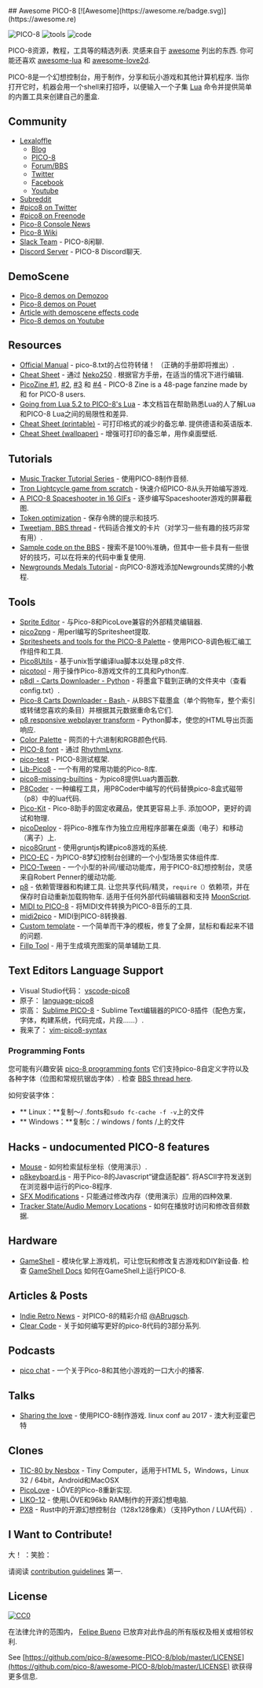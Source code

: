 <div class="github-widget" data-repo="pico-8/awesome-PICO-8"></div>
## Awesome PICO-8 [![Awesome](https://awesome.re/badge.svg)](https://awesome.re)


![PICO-8](https://www.lexaloffle.com/gfx/p8_jelpi.gif)
![tools](https://www.lexaloffle.com/gfx/p8_tracker.gif)
![code](https://www.lexaloffle.com/gfx/p8_cast.gif)

  PICO-8资源，教程，工具等的精选列表.  灵感来自于 [awesome](https://github.com/sindresorhus/awesome)  列出的东西.  你可能还喜欢 [awesome-lua](https://github.com/LewisJEllis/awesome-lua) 和 [awesome-love2d](https://github.com/JanWerder/awesome-love2d).

  PICO-8是一个幻想控制台，用于制作，分享和玩小游戏和其他计算机程序.  当你打开它时，机器会用一个shell来打招呼，以便输入一个子集 [Lua](https://www.lua.org/) 命令并提供简单的内置工具来创建自己的墨盒.



## Community

- [Lexaloffle](https://www.lexaloffle.com)
  - [Blog](https://www.lexaloffle.com/bbs/?uid=1)
  - [PICO-8](https://www.lexaloffle.com/pico-8.php)
  - [Forum/BBS](https://www.lexaloffle.com/bbs/?cat=7)
  - [Twitter](https://twitter.com/lexaloffle)
  - [Facebook](https://www.facebook.com/lexaloffle/)
  - [Youtube](https://www.youtube.com/user/lexaloffletv)
- [Subreddit](https://www.reddit.com/r/pico8/)
- [#pico8 on Twitter](https://www.twitter.com/#pico8)
- [#pico8 on Freenode](https://webchat.freenode.net/?randomnick=1&channels=#pico8&prompt=1)
- [Pico-8 Console News](https://twitter.com/pico8console)
- [Pico-8 Wiki](http://pico-8.wikia.com/wiki/Pico-8_Wikia)
- [Slack Team](https://slofile.com/slack/pico-8) -  PICO-8闲聊.
- [Discord Server](https://discord.gg/EwQ86eq) -  PICO-8 Discord聊天.

## DemoScene

- [Pico-8 demos on Demozoo](https://demozoo.org/platforms/81/) 
- [Pico-8 demos on Pouet](http://www.pouet.net/prodlist.php?platform%5B%5D=PICO-8) 
- [Article with demoscene effects code](https://medium.com/swlh/creativity-through-limitation-pico-8-fantasy-console-175294e13332) 
- [Pico-8 demos on Youtube](https://www.youtube.com/results?search_query=pico+8+demoscene) 


## Resources

- [Official Manual](https://www.lexaloffle.com/pico-8.php?page=manual)   -  pico-8.txt的占位符转储！  （正确的手册即将推出）.
- [Cheat Sheet](https://neko250.github.io/pico8-api/) - 通过 [Neko250](https://neko250.github.io) .  根据官方手册，在适当的情况下进行编辑.
- [PicoZine #1](https://sectordub.itch.io/pico-8-fanzine-1), [#2](https://sectordub.itch.io/pico-8-fanzine-2), [#3](https://sectordub.itch.io/pico-8-fanzine-3) 和 [#4](https://sectordub.itch.io/-pico-8-zine-4) - PICO-8 Zine is a 48-page fanzine made by 和 for PICO-8 users.
- [Going from Lua 5.2 to PICO-8's Lua](https://gist.github.com/josefnpat/bfe4aaa5bbb44f572cd0) - 本文档旨在帮助熟悉Lua的人了解Lua和PICO-8 Lua之间的局限性和差异.
- [Cheat Sheet (printable)](https://ztiromoritz.github.io/pico-8-spick/)   - 可打印格式的减少的备忘单.  提供德语和英语版本.
- [Cheat Sheet (wallpaper)](https://www.lexaloffle.com/bbs/?tid=28207) - 增强可打印的备忘单，用作桌面壁纸.

## Tutorials

- [Music Tracker Tutorial Series](https://www.youtube.com/playlist?list=PLjZAika8vyZkyOjoCp0EbHeIFZ8MLlhvg) - 使用PICO-8制作音频.
- [Tron Lightcycle game from scratch](https://youtu.be/ZuaLuMhwcc8) - 快速介绍PICO-8从头开始编写游戏.
- [A PICO-8 Spaceshooter in 16 GIFs](https://ztiromoritz.github.io/pico-8-shooter/) - 逐步编写Spaceshooter游戏的屏幕截图.
- [Token optimization](https://github.com/seleb/PICO-8-Token-Optimizations) - 保存令牌的提示和技巧.
- [Tweetjam, BBS thread](https://www.lexaloffle.com/bbs/?tid=3726) - 代码适合推文的卡片（对学习一些有趣的技巧非常有用）.
- [Sample code on the BBS](https://www.lexaloffle.com/bbs/?search=sample+code) - 搜索不是100％准确，但其中一些卡具有一些很好的技巧，可以在将来的代码中重复使用.
- [Newgrounds Medals Tutorial](https://github.com/Bigaston/pico-8-newgrounds-tutorial) - 向PICO-8游戏添加Newgrounds奖牌的小教程.

## Tools

- [Sprite Editor](https://www.lexaloffle.com/bbs/?tid=2462) - 与Pico-8和PicoLove兼容的外部精灵编辑器.
- [pico2png](https://github.com/briacp/pico2png) - 用perl编写的Spritesheet提取.
- [Spritesheets and tools for the PICO-8 Palette](https://www.reddit.com/r/pico8/comments/3jhmni/spritesheets_and_tools_for_the_pico8_palette/) - 使用PICO-8调色板汇编工作组件和工具.
- [Pico8Utils](https://github.com/josefnpat/pico8utils) - 基于unix哲学编译lua脚本以处理.p8文件.
- [picotool](https://github.com/dansanderson/picotool) - 用于操作Pico-8游戏文件的工具和Python库.
- [p8dl - Carts Downloader - Python](https://github.com/franciscod/p8dl) - 将墨盒下载到正确的文件夹中（查看config.txt）.
- [Pico-8 Carts Downloader - Bash ](https://github.com/kikookoubis/pico-8-carts-bash-downloader) - 从BBS下载墨盒（单个购物车，整个索引或转储您喜欢的条目）并根据其元数据重命名它们.
- [p8 responsive webplayer transform](https://github.com/benwiley4000/pico8-responsive-webplayer-transform) -  Python脚本，使您的HTML导出页面响应.
- [Color Palette](https://www.romanzolotarev.com/pico-8-color-palette/) - 网页的十六进制和RGB颜色代码.
- [PICO-8 font](https://drive.google.com/file/d/0B97Um39fHXlcWUFRZlBqUndhbXM/view) - 通过 [RhythmLynx](https://www.lexaloffle.com/bbs/?uid=11704).
- [pico-test](https://github.com/jozanza/pico-test) -  PICO-8测试框架.
- [Lib-Pico8](https://github.com/clowerweb/Lib-Pico8) - 一个有用的常用功能的Pico-8库.
- [pico8-missing-builtins](https://github.com/adamscott/pico8-missing-builtins) - 为pico8提供Lua内置函数.
- [P8Coder](https://github.com/movAX13h/P8Coder) - 一种编程工具，用P8Coder中编写的代码替换pico-8盒式磁带（p8）中的lua代码.
- [Pico-Kit](https://github.com/outkine/pico-kit)   -  Pico-8助手的固定收藏品，使其更容易上手.  添加OOP，更好的调试和物理.
- [picoDeploy](https://github.com/torch2424/picoDeploy) - 将Pico-8推车作为独立应用程序部署在桌面（电子）和移动（离子）上.
- [pico8Grunt](https://github.com/TeamNoComplyGames/pico8Grunt) - 使用gruntjs构建pico8游戏的系统.
- [PICO-EC](https://github.com/JoebRogers/PICO-EC) - 为PICO-8梦幻控制台创建的一个小型场景实体组件库.
- [PICO-Tween](https://github.com/JoebRogers/PICO-Tween) - 一个小型的补间/缓动功能库，用于PICO-8幻想控制台，灵感来自Robert Penner的缓动功能.
- [p8](https://github.com/jozanza/p8)   - 依赖管理器和构建工具.  让您共享代码/精灵，`require（）`依赖项，并在保存时自动重新加载购物车.  适用于任何外部代码编辑器和支持 [MoonScript](https://moonscript.org/).
- [MIDI to PICO-8](https://github.com/andmatand/midi-to-pico8) - 将MIDI文件转换为PICO-8音乐的工具.
- [midi2pico](https://github.com/gamax92/midi2pico) -  MIDI到PICO-8转换器.
- [Custom template](https://www.lexaloffle.com/bbs/?tid=31000) - 一个简单而干净的模板，修复了全屏，鼠标和看起来不错的问题.
- [Fillp Tool](https://seansleblanc.itch.io/pico-8-fillp-tool) - 用于生成填充图案的简单辅助工具.

## Text Editors Language Support

-  Visual Studio代码： [vscode-pico8](https://github.com/nathanchere/vscode-pico8)
- 原子： [language-pico8](https://atom.io/packages/language-pico8)
- 崇高： [Sublime PICO-8](https://packagecontrol.io/packages/PICO-8) -  Sublime Text编辑器的PICO-8插件（配色方案，字体，构建系统，代码完成，片段......）.
- 我来了： [vim-pico8-syntax](https://github.com/justinj/vim-pico8-syntax)

### Programming Fonts

您可能有兴趣安装 [pico-8 programming fonts](https://github.com/juanitogan/p8-programming-fonts)  它们支持pico-8自定义字符以及各种字体（位图和常规抗锯齿字体）.  检查 [BBS thread here](https://www.lexaloffle.com/bbs/?tid=28975).

如何安装字体：

* ** Linux：**复制〜/ .fonts和`sudo fc-cache -f -v`上的文件
* ** Windows：**复制c：/ windows / fonts /上的文件

## Hacks - undocumented PICO-8 features

- [Mouse](https://www.lexaloffle.com/bbs/?tid=3549) - 如何检索鼠标坐标（使用演示）.
- [p8keyboard.js](https://github.com/dppc/p8keyboard.js)   - 用于Pico-8的Javascript“键盘适配器”.  将ASCII字符发送到在浏览器中运行的Pico-8程序.
- [SFX Modifications](https://www.lexaloffle.com/bbs/?tid=3561) - 只能通过修改内存（使用演示）应用的四种效果.
- [Tracker State/Audio Memory Locations](https://www.lexaloffle.com/bbs/?pid=10719#p10719) - 如何在播放时访问和修改音频数据.

## Hardware

- [GameShell](https://www.clockworkpi.com/)   - 模块化掌上游戏机，可让您玩和修改复古游戏和DIY新设备.  检查 [GameShell Docs](https://github.com/clockworkpi/GameShellDocs/wiki/Running-PICO-8-on-the-GameShell) 如何在GameShell上运行PICO-8.

## Articles & Posts

- [Indie Retro News](https://www.indieretronews.com/2015/10/pico-8-8-bit-fantasy-console-from.html) - 对PICO-8的精彩介绍 [@ABrugsch](https://twitter.com/ABrugsch).
- [Clear Code](http://blog.jvscott.net/post/128051478244/clear-code) - 关于如何编写更好的pico-8代码的3部分系列.

## Podcasts

- [pico chat](http://pico.electrobureau.com/) - 一个关于Pico-8和其他小游戏的一口大小的播客.

## Talks

- [Sharing the love](https://www.youtube.com/watch?v=AmMYWD2Zbso)   - 使用PICO-8制作游戏.  linux conf au 2017  - 澳大利亚霍巴特

## Clones
- [TIC-80 by Nesbox](https://nesbox.itch.io/tic) -  Tiny Computer，适用于HTML 5，Windows，Linux 32 / 64bit，Android和MacOSX
- [PicoLove](https://github.com/gamax92/picolove) - LÖVE的Pico-8重新实现.
- [LIKO-12](https://github.com/RamiLego4Game/LIKO-12) - 使用LÖVE和96kb RAM制作的开源幻想电脑.
- [PX8](https://github.com/Gigoteur/PX8) -  Rust中的开源幻想控制台（128x128像素）（支持Python / LUA代码）.

## I Want to Contribute!

 大！  ：笑脸：

请阅读 [contribution guidelines](https://github.com/pico-8/awesome-PICO-8/blob/master/CONTRIBUTING.md) 第一.

## License

[![CC0](https://i.creativecommons.org/p/zero/1.0/88x31.png)](https://creativecommons.org/publicdomain/zero/1.0/)

在法律允许的范围内， [Felipe Bueno](https://twitter.com/felipebueno) 已放弃对此作品的所有版权及相关或相邻权利.

See [https://github.com/pico-8/awesome-PICO-8/blob/master/LICENSE](https://github.com/pico-8/awesome-PICO-8/blob/master/LICENSE) 欲获得更多信息.
